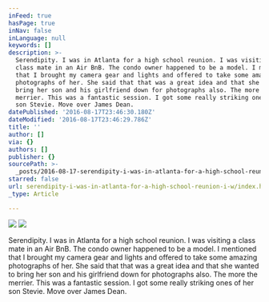 ```yaml
---
inFeed: true
hasPage: true
inNav: false
inLanguage: null
keywords: []
description: >-
  Serendipity. I was in Atlanta for a high school reunion. I was visiting a
  class mate in an Air BnB. The condo owner happened to be a model. I mentioned
  that I brought my camera gear and lights and offered to take some amazing
  photographs of her. She said that that was a great idea and that she wanted to
  bring her son and his girlfriend down for photographs also. The more the
  merrier. This was a fantastic session. I got some really striking ones of her
  son Stevie. Move over James Dean.
datePublished: '2016-08-17T23:46:30.180Z'
dateModified: '2016-08-17T23:46:29.786Z'
title: ''
author: []
via: {}
authors: []
publisher: {}
sourcePath: >-
  _posts/2016-08-17-serendipity-i-was-in-atlanta-for-a-high-school-reunion-i-w.md
starred: false
url: serendipity-i-was-in-atlanta-for-a-high-school-reunion-i-w/index.html
_type: Article

---
```

![](https://the-grid-user-content.s3-us-west-2.amazonaws.com/21b3bd5f-c5de-45d9-ac57-20776f18e22c.jpg)
![](https://the-grid-user-content.s3-us-west-2.amazonaws.com/2f435a5e-3088-4083-80ee-f1b0af805eb3.jpg)

Serendipity. I was in Atlanta for a high school reunion. I was visiting a class mate in an Air BnB. The condo owner happened to be a model. I mentioned that I brought my camera gear and lights and offered to take some amazing photographs of her. She said that that was a great idea and that she wanted to bring her son and his girlfriend down for photographs also. The more the merrier. This was a fantastic session. I got some really striking ones of her son Stevie. Move over James Dean.